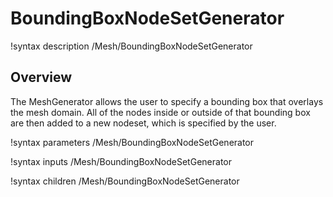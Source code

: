 # BoundingBoxNodeSetGenerator

!syntax description /Mesh/BoundingBoxNodeSetGenerator

## Overview

The MeshGenerator allows the user to specify a bounding box that overlays the
mesh domain. All of the nodes inside or outside of that bounding box are then
added to a new nodeset, which is specified by the user.

!syntax parameters /Mesh/BoundingBoxNodeSetGenerator

!syntax inputs /Mesh/BoundingBoxNodeSetGenerator

!syntax children /Mesh/BoundingBoxNodeSetGenerator
